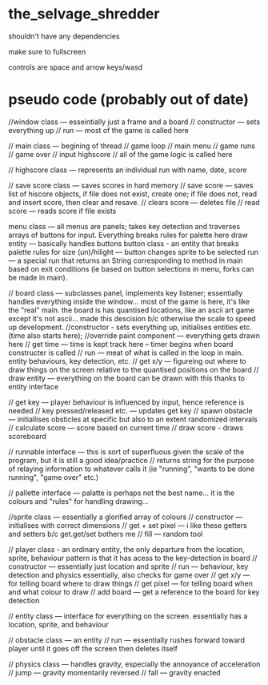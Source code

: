 # the_selvage_shredder
shouldn't have any dependencies

make sure to fullscreen

controls are space and arrow keys/wasd







# pseudo code (probably out of date)
//window class — esseintially just a frame and a board
// constructor — sets everything up
// run — most of the game is called here



// main class — begining of thread
// game loop 
// main menu
// game runs
// game over
// input highscore
// all of the game logic is called here



// highscore class — represents an individual run with name, date, score



// save score class — saves scores in hard memory
// save score — saves list of hiscore objects, if file does not exist, create one; if file does not, read and insert score, then clear and resave. 
// clears score — deletes file
// read score — reads score if file exists



menu class — all menus are panels; takes key detection and traverses arrays of buttons for input. Everything breaks rules for palette here
draw entity — basically handles buttons
button class - an entity that breaks palette rules for size
(un)/hilight — button changes sprite to be selected
run — a special run that returns an String corresponding to method in main based on exit conditions (ie based on button selections in menu, forks can be made in main). 



// board class — subclasses panel, implements key listener; essentially handles everything inside the window... most of the game is here, it's like the "real" main. the board is has quantised locations, like an ascii art game except it's not ascii... made this descision b/c otherwise the scale to speed up development. 
//constructor - sets everything up, initialises entities etc. (time also starts here);
//override paint component — everything gets drawn here
// get time — time is kept track here – timer begins when board constructer is called
// run — meat of what is called in the loop in main. entity behaviours, key detection, etc.
// get x/y — figureing out where to draw things on the screen relative to the quantised positions on the board
// draw entity — everything on the board can be drawn with this thanks to entity interface

// get key — player behaviour is influenced by input, hence reference is needed
// key pressed/released etc. — updates get key
// spawn obstacle — initiallises obsticles at specific but also to an extent randomized intervals
// calculate score — score based on current time
// draw score - draws scoreboard


// runnable interface — this is sort of superfluous given the scale of the program, but it is still a good idea/practice
// returns string for the purpose of relaying information to whatever calls it (ie "running", "wants to be done running", "game over" etc.)



// pallette interface — palatte is perhaps not the best name... it is the colours and "rules" for handling drawing...



//sprite class — essentially a glorified array of colours
// constructor — initialises with correct dimensions
// get + set pixel — i like these getters and setters b/c get.get/set bothers me
// fill — random tool



// player class - an ordinary entity, the only departure from the location, sprite, behaviour pattern is that it has acess to the key-detection in board
// constructor — essentially just location and sprite
// run — behaviour, key detection and physics essentially, also checks for game over
// get x/y — for telling board where to draw things
// get pixel — for telling board when and what colour to draw
// add board — get a reference to the board for key detection



// entity class — interface for everything on the screen. essentially has a location, sprite, and behaviour



// obstacle class — an entity
// run — essentially rushes forward toward player until it goes off the screen then deletes itself



// physics class — handles gravity, especially the annoyance of acceleration
// jump — gravity momentarily reversed
// fall — gravity enacted